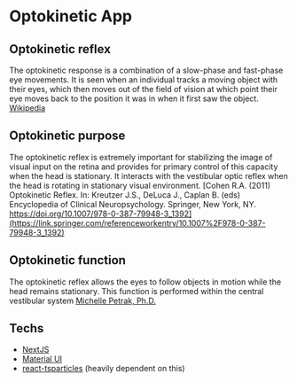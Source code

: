 # Optokinetic App

## Optokinetic reflex
The optokinetic response is a combination of a slow-phase and fast-phase eye movements. It is seen when an individual tracks a moving object with their eyes, which then moves out of the field of vision at which point their eye moves back to the position it was in when it first saw the object. [Wikipedia](Wikipedia)

## Optokinetic purpose
The optokinetic reflex is extremely important for stabilizing the image of visual input on the retina and provides for primary control of this capacity when the head is stationary. It interacts with the vestibular optic reflex when the head is rotating in stationary visual environment. [Cohen R.A. (2011) Optokinetic Reflex. In: Kreutzer J.S., DeLuca J., Caplan B. (eds) Encyclopedia of Clinical Neuropsychology. Springer, New York, NY. https://doi.org/10.1007/978-0-387-79948-3_1392](https://link.springer.com/referenceworkentry/10.1007%2F978-0-387-79948-3_1392)

## Optokinetic function
The optokinetic reflex allows the eyes to follow objects in motion while the head remains stationary. This function is performed within the central vestibular system [Michelle Petrak, Ph.D.](https://www.interacoustics.com/guides/test/balance-tests/optokinetics-okn)

## Techs
- [NextJS](https://nextjs.org/)
- [Material UI](https://material-ui.com/)
- [react-tsparticles](https://particles.js.org/) (heavily dependent on this)
